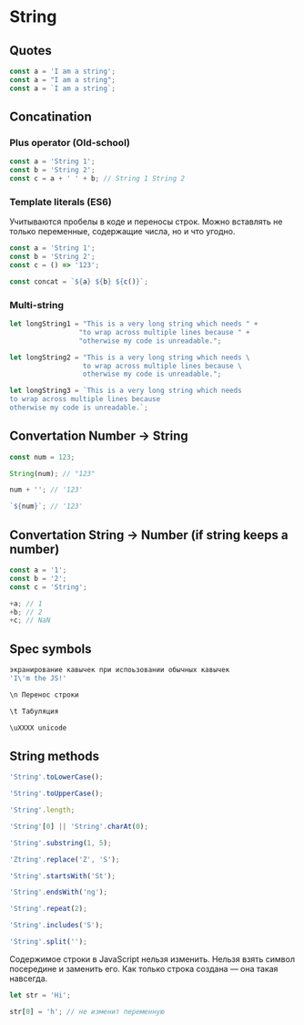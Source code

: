 # String

## Quotes

```js
const a = 'I am a string';
const a = "I am a string";
const a = `I am a string`;
```

## Concatination

### Plus operator (Old-school)

```js
const a = 'String 1';
const b = 'String 2';
const c = a + ' ' + b; // String 1 String 2
```

### Template literals (ES6)

Учитываются пробелы в коде и переносы строк.
Можно вставлять не только переменные, содержащие числа, но и что угодно.

```js
const a = 'String 1';
const b = 'String 2';
const c = () => '123';

const concat = `${a} ${b} ${c()}`;
```

### Multi-string

```js
let longString1 = "This is a very long string which needs " +
                 "to wrap across multiple lines because " +
                 "otherwise my code is unreadable.";

let longString2 = "This is a very long string which needs \
                  to wrap across multiple lines because \
                  otherwise my code is unreadable.";

let longString3 = `This is a very long string which needs
to wrap across multiple lines because
otherwise my code is unreadable.`;
```

## Convertation Number -> String

```js
const num = 123;

String(num); // "123"

num + ''; // '123'

`${num}`; // '123'

```

## Convertation String -> Number (if string keeps a number)

```js
const a = '1';
const b = '2';
const c = 'String';

+a; // 1
+b; // 2
+c; // NaN
```

## Spec symbols

```js
экранирование кавычек при испоьзовании обычных кавычек
'I\'m the JS!'

\n Перенос строки

\t Табуляция

\uXXXX unicode
```

## String methods

```js
'String'.toLowerCase();

'String'.toUpperCase();

'String'.length;

'String'[0] || 'String'.charAt(0);

'String'.substring(1, 5);

'Ztring'.replace('Z', 'S');

'String'.startsWith('St');

'String'.endsWith('ng');

'String'.repeat(2);

'String'.includes('S');

'String'.split('');
```

Содержимое строки в JavaScript нельзя изменить. Нельзя взять символ посередине и заменить его. Как только строка создана — она такая навсегда.

```js
let str = 'Hi';

str[0] = 'h'; // не изменит переменную
```
